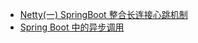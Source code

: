 

* [Netty(一) SpringBoot 整合长连接心跳机制](https://crossoverjie.top/2018/05/24/netty/Netty(1)TCP-Heartbeat/#SpringBoot-%E7%9B%91%E6%8E%A7)
* [Spring Boot 中的异步调用](https://mrbird.cc/Spring-Boot-Async.html)

